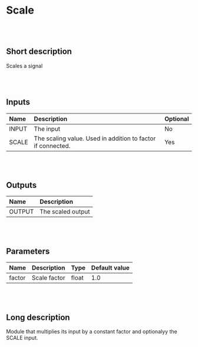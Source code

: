 # Scale


<br><br>
## Short description

Scales a signal

<br><br>

## Inputs

|Name|Description|Optional|
|:----|:-----------|:-------|
|INPUT|The input|No|
|SCALE|The scaling value. Used in addition to factor if connected.|Yes|

<br><br>

## Outputs

|Name|Description|
|:----|:-----------|
|OUTPUT|The scaled output|

<br><br>

## Parameters

|Name|Description|Type|Default value|
|:----|:-----------|:----|:-------------|
|factor|Scale factor|float|1.0|

<br><br>
## Long description
Module that multiplies its input by a constant
		factor and optionalyy the SCALE input.
